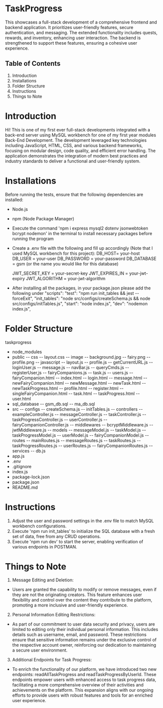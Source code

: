 # TaskProgress
This showcases a full-stack development of a comprehensive frontend and backend application. It prioritizes user-friendly features, secure authentication, and messaging. The extended functionality includes quests, rewards, and inventory, enhancing user interaction. The backend is strengthened to support these features, ensuring a cohesive user experience.

## Table of Contents 
1. Introduction
2. Installations
3. Folder Structure
4. Instructions
5. Things to Note

# Introduction
Hi! This is one of my first ever full-stack developments integrated with a back-end server using MySQL workbench for one of my first year modules Back-End Development. The development leveraged key technologies including JavaScript, HTML, CSS, and various backend frameworks, focusing on modular design, code quality, and efficient error handling. The application demonstrates the integration of modern best practices and industry standards to deliver a functional and user-friendly system.

# Installations
Before running the tests, ensure that the following dependencies are installed:
- Node.js
- npm (Node Package Manager)
- Execute the command 'npm i express mysql2 dotenv jsonwebtoken bcrypt nodemon' in the terminal to install necessary packages before running the program
- Create a .env file with the following and fill up accordingly (Note that I used MySQL workbench for this project):
  DB_HOST= your-host 
  DB_USER = your-user
  DB_PASSWORD = your-password
  DB_DATABASE = gsm (or the name you would like for this database)

  JWT_SECRET_KEY = your-secret-key
  JWT_EXPIRES_IN = your-jwt-expiry
  JWT_ALGORITHM = your-jwt-algorithm
- After installing all the packages, in your package.json please add the following under "scripts":
  "test": "npm run init_tables && jest --forceExit",
  "init_tables": "node src/configs/createSchema.js && node src/configs/initTables.js",
  "start": "node index.js",
  "dev": "nodemon index.js",

# Folder Structure 
taskprogress
- node_modules
- public
  -- css
    -- layout.css
  -- image
    -- background.jpg
    -- fairy.png
    -- profile.png 
  -- javascript
    -- layout.js
    -- profile.js
    -- getCurrentURL.js
    -- loginUser.js
    -- message.js
    -- navBar.js
    -- queryCmds.js
    -- registerUser,js
    -- fairyCompanions.js
    -- task.js
    -- users.js
  -- fairyCompanion.html
  -- index.html
  -- login.html
  -- message.html
  -- newFairyCompanion.html
  -- newMessage.html
  -- newTask.html
  -- newTaskProgress.html
  -- profile.html
  -- register.html
  -- singleFairyCompanion.html
  -- task.html
  -- taskProgress.html
  -- user.html
- sql_database
  -- gsm_db.sql
  -- ma_db.sql
- src 
  -- configs 
    -- createSchema.js
    -- initTables.js
  -- controllers 
    -- exampleController.js
    -- messageController.js
    -- taskController.js
    -- taskProgressController.js
    -- userController.js 
    -- fairyCompanionController.js
  -- middlewares 
    -- bcryptMiddleware.js
    -- jwtMiddleware.js
  -- models
    -- messageModel.js
    -- taskModel.js 
    -- taskProgressModel.js 
    -- userModel.js
    -- fairyCompanionModel.js
  -- routes
    -- mainRoutes.js
    -- messageRoutes.js
    -- taskRoutes.js 
    -- taskProgressRoutes.js 
    -- userRoutes.js 
    -- fairyCompanionRoutes.js 
  -- services 
    -- db.js
- app.js
- .env
- .gitignore
- index.js
- package-lock.json
- package.json 
- README.md

# Instructions
1. Adjust the user and password settings in the .env file to match MySQL workbench configurations.
2. Execute 'npm run init_tables' to initialize the SQL database with a fresh set of data, free from any CRUD operations.
3. Execute 'npm run dev' to start the server, enabling verification of various endpoints in POSTMAN.

# Things to Note
1. Message Editing and Deletion:
- Users are granted the capability to modify or remove messages, even if they are not the originating creators. This feature enhances user flexibility and control over the content they contribute to the platform, promoting a more inclusive and user-friendly experience.
2. Personal Information Editing Restrictions:
- As part of our commitment to user data security and privacy, users are limited to editing only their individual personal information. This includes details such as username, email, and password. These restrictions ensure that sensitive information remains under the exclusive control of the respective account owner, reinforcing our dedication to maintaining a secure user environment.
3. Additional Endpoints for Task Progress:
- To enrich the functionality of our platform, we have introduced two new endpoints: readAllTaskProgress and readTaskProgressByUserId. These endpoints empower users with enhanced access to task progress data, facilitating a more comprehensive overview of their activities and achievements on the platform. This expansion aligns with our ongoing efforts to provide users with robust features and tools for an enriched user experience. 

  
